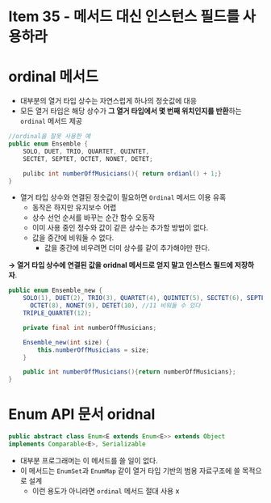 # Item 35 -  메서드 대신 인스턴스 필드를 사용하라

# ordinal 메서드

- 대부분의 열거 타입 상수는 자연스럽게 하나의 정숫값에 대응
- 모든 열거 타입은 해당 상수가 **그 열거 타입에서 몇 번째 위치인지를 반환**하는 `ordinal` 메서드 제공

```java
//ordinal을 잘못 사용한 예
public enum Ensemble {
    SOLO, DUET, TRIO, QUARTET, QUINTET,
    SECTET, SEPTET, OCTET, NONET, DETET;

    pulibc int numberOffMusicians(){ return ordianl() + 1;}
}
```

- 열거 타입 상수와 연결된 정숫값이 필요하면 `Ordinal` 메서드 이용 유혹
    - 동작은 하지만 유지보수 어렵
    - 상수 선언 순서를 바꾸는 순간 함수 오동작
    - 이미 사용 중인 정수와 값이 같은 상수는 추가할 방법이 없다.
    - 값을 중간에 비워둘 수 없다.
        - 값을 중간에 비우려면 더미 상수를 같이 추가해야만 한다.

**→ 열거 타입 상수에 연결된 값을 oridnal 메서드로 얻지 말고 인스턴스 필드에 저장하자**.

```java
public enum Ensemble_new {
    SOLO(1), DUET(2), TRIO(3), QUARTET(4), QUINTET(5), SECTET(6), SEPTET(7),
	  OCTET(8), NONET(9), DETET(10), //11 비워둘 수 있다
    TRIPLE_QUARTET(12);

    private final int numberOffMusicians;

    Ensemble_new(int size) {
        this.numberOffMusicians = size;
    }

    public int numberOffMusicians(){return numberOffMusicians};
}
```

# Enum API 문서 oridnal

```java
public abstract class Enum<E extends Enum<E>> extends Object
implements Comparable<E>, Serializable
```

- 대부분 프로그래머는 이 메서드를 쓸 일이 없다.
- 이 메서드는 `EnumSet`과 `EnumMap` 같이 열거 타입 기반의 범용 자료구조에 쓸 목적으로 설계
    - 이런 용도가 아니라면 `ordinal` 메서드 절대 사용 x